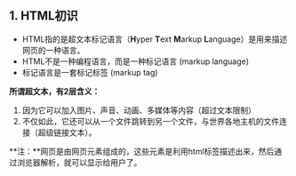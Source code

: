## 1. HTML初识

* HTML指的是超文本标记语言（**H**yper **T**ext **M**arkup **L**anguage）是用来描述网页的一种语言。
* HTML不是一种编程语言，而是一种标记语言 (markup language)
* 标记语言是一套标记标签 (markup tag)

**所谓超文本，有2层含义：**

1. 因为它可以加入图片、声音、动画、多媒体等内容（超过文本限制）
2. 不仅如此，它还可以从一个文件跳转到另一个文件，与世界各地主机的文件连接（超级链接文本）。

**注：**网页是由网页元素组成的，这些元素是利用html标签描述出来，然后通过浏览器解析，就可以显示给用户了。